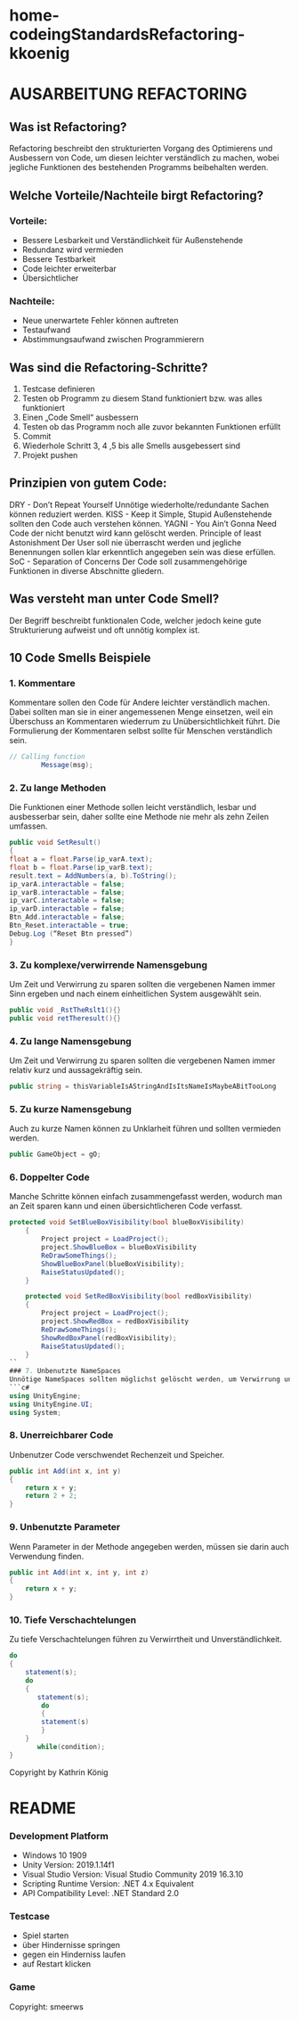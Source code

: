 # home-codeingStandardsRefactoring-kkoenig

# AUSARBEITUNG REFACTORING
## Was ist Refactoring?
Refactoring beschreibt den strukturierten Vorgang des Optimierens und Ausbessern von Code, um diesen leichter verständlich zu machen, wobei jegliche Funktionen des bestehenden Programms beibehalten werden. 

## Welche Vorteile/Nachteile birgt Refactoring?
### Vorteile: 
- Bessere Lesbarkeit und Verständlichkeit für Außenstehende
- Redundanz wird vermieden
- Bessere Testbarkeit
- Code leichter erweiterbar
- Übersichtlicher

### Nachteile:
- Neue unerwartete Fehler können auftreten
- Testaufwand
- Abstimmungsaufwand zwischen Programmierern

## Was sind die Refactoring-Schritte?
1. Testcase definieren
2. Testen ob Programm zu diesem Stand funktioniert bzw. was alles funktioniert
3. Einen „Code Smell“ ausbessern
4. Testen ob das Programm noch alle zuvor bekannten Funktionen erfüllt
5. Commit
6. Wiederhole Schritt 3, 4 ,5 bis alle Smells ausgebessert sind
7. Projekt pushen 

## Prinzipien von gutem Code:
DRY - Don’t Repeat Yourself 
Unnötige wiederholte/redundante Sachen können reduziert werden.
KISS - Keep it Simple, Stupid
Außenstehende sollten den Code auch verstehen können.
YAGNI  - You Ain’t Gonna Need
Code der nicht benutzt wird kann gelöscht werden.
Principle of least Astonishment
Der User soll nie überrascht werden und jegliche Benennungen sollen klar erkenntlich angegeben sein was diese erfüllen.
SoC - Separation of Concerns
Der Code soll zusammengehörige Funktionen in diverse Abschnitte gliedern.

## Was versteht man unter Code Smell?
Der Begriff beschreibt funktionalen Code, welcher jedoch keine gute Strukturierung aufweist und oft unnötig komplex ist. 

## 10 Code Smells Beispiele

### 1. Kommentare
Kommentare sollen den Code für Andere leichter verständlich machen. Dabei sollten man sie in einer angemessenen Menge einsetzen, weil ein Überschuss an Kommentaren wiederrum zu Unübersichtlichkeit führt. Die Formulierung der Kommentaren selbst sollte für Menschen verständlich sein.
```c#
// Calling function 
        Message(msg); 
```
### 2. Zu lange Methoden
Die Funktionen einer Methode sollen leicht verständlich, lesbar und ausbesserbar sein, daher sollte eine Methode nie mehr als zehn Zeilen umfassen. 
```c#
public void SetResult()
{
float a = float.Parse(ip_varA.text);
float b = float.Parse(ip_varB.text);
result.text = AddNumbers(a, b).ToString();
ip_varA.interactable = false;
ip_varB.interactable = false;
ip_varC.interactable = false;
ip_varD.interactable = false;
Btn_Add.interactable = false;
Btn_Reset.interactable = true;
Debug.Log (“Reset Btn pressed”)
}
```
### 3. Zu komplexe/verwirrende Namensgebung
Um Zeit und Verwirrung zu sparen sollten die vergebenen Namen immer Sinn ergeben und nach einem einheitlichen System ausgewählt sein. 
```c#
public void _RstTheRslt1(){}
public void retTheresult(){}
```
### 4. Zu lange Namensgebung
Um Zeit und Verwirrung zu sparen sollten die vergebenen Namen immer relativ kurz und aussagekräftig sein.
```c#
public string = thisVariableIsAStringAndIsItsNameIsMaybeABitTooLong
```
### 5. Zu kurze Namensgebung
Auch zu kurze Namen können zu Unklarheit führen und sollten vermieden werden. 
```c#
public GameObject = gO;
```
### 6. Doppelter Code
Manche Schritte können einfach zusammengefasst werden, wodurch man an Zeit sparen kann und einen übersichtlicheren Code verfasst. 
```c#
protected void SetBlueBoxVisibility(bool blueBoxVisibility)
    {
        Project project = LoadProject();
        project.ShowBlueBox = blueBoxVisibility
        ReDrawSomeThings();
        ShowBlueBoxPanel(blueBoxVisibility);
        RaiseStatusUpdated();
    }

    protected void SetRedBoxVisibility(bool redBoxVisibility)
    {
        Project project = LoadProject();
        project.ShowRedBox = redBoxVisibility
        ReDrawSomeThings();
        ShowRedBoxPanel(redBoxVisibility);
        RaiseStatusUpdated();
    }
``
### 7. Unbenutzte NameSpaces
Unnötige NameSpaces sollten möglichst gelöscht werden, um Verwirrung und Probleme zu vermeiden. 
```c#
using UnityEngine;
using UnityEngine.UI;
using System;
``` 
### 8. Unerreichbarer Code
Unbenutzer Code verschwendet Rechenzeit und Speicher.
```c#
public int Add(int x, int y)
{
    return x + y;
    return 2 + 2;
}
```
### 9. Unbenutzte Parameter
Wenn Parameter in der Methode angegeben werden, müssen sie darin auch Verwendung finden. 
```c#
public int Add(int x, int y, int z)
{
    return x + y;
}
```
### 10. Tiefe Verschachtelungen
Zu tiefe Verschachtelungen führen zu Verwirrtheit und Unverständlichkeit.
```c#
do 
{   
    statement(s);
    do 
    {  
       statement(s);
	    do
	    {
		statement(s)
	    }
    }
       while(condition);
}
```
Copyright by Kathrin König

# README
### Development Platform
- Windows 10 1909
- Unity Version: 2019.1.14f1
- Visual Studio Version: Visual Studio Community 2019 16.3.10
- Scripting Runtime Version: .NET 4.x Equivalent
- API Compatibility Level: .NET Standard 2.0

### Testcase
- Spiel starten
- über Hindernisse springen
- gegen ein Hinderniss laufen
- auf Restart klicken

### Game 
Copyright: smeerws